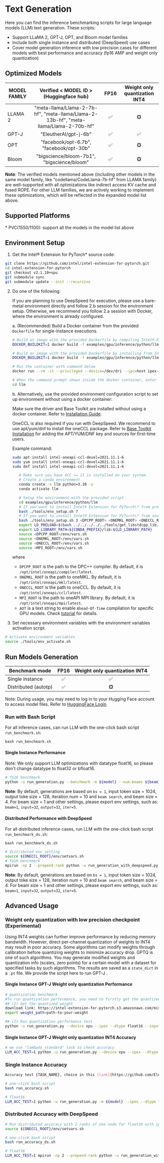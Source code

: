 # Text Generation

Here you can find the inference benchmarking scripts for large language models (LLM) text generation. These scripts:

- Support LLaMA 2, GPT-J, OPT, and Bloom model families
- Include both single instance and distributed (DeepSpeed) use cases
- Cover model generation inference with low precision cases for different models with best performance and accuracy (fp16 AMP and weight only quantization)



## Optimized Models

| MODEL FAMILY | Verified < MODEL ID > (Huggingface hub)| FP16 | Weight only quantization INT4 |
|---|:---:|:---:|:---:|
|LLAMA 2| "meta-llama/Llama-2-7b-hf", "meta-llama/Llama-2-13b-hf", "meta-llama/Llama-2-70b-hf" | ✅ | ❎ |
|GPT-J| "EleutherAI/gpt-j-6b" | ✅ | ✅ |
|OPT|"facebook/opt-6.7b", "facebook/opt-30b"| ✅ | ❎ |
|Bloom|"bigscience/bloom-7b1", "bigscience/bloom"| ✅ | ❎ |


**Note**: The verified models mentioned above (including other models in the same model family, like "codellama/CodeLlama-7b-hf" from LLAMA family) are well-supported with all optimizations like indirect access KV cache and fused ROPE. For other LLM families, we are actively working to implement these optimizations, which will be reflected in the expanded model list above. 

## Supported Platforms

\* PVC(1550/1100): support all the models in the model list above<br /> 


## Environment Setup

1. Get the Intel® Extension for PyTorch\* source code:

```bash
git clone https://github.com/intel/intel-extension-for-pytorch.git
cd intel-extension-for-pytorch
git checkout v2.1.10+xpu
git submodule sync
git submodule update --init --recursive
```

2. Do one of the following:

   If you are planning to use DeepSpeed for execution, please use a bare-metal environment directly and follow 2.b session for the environment setup. Otherwise, we recommend you follow 2.a session with Docker, where the environment is already configured.
    
   a. (Recommended) Build a Docker container from the provided `Dockerfile` for single-instance executions.

      ```bash
      # Build an image with the provided Dockerfile by compiling Intel® Extension for PyTorch* from source
      DOCKER_BUILDKIT=1 docker build -f examples/gpu/inference/python/llm/Dockerfile --build-arg GID_RENDER=$(getent group render | sed -E 's,^render:[^:]*:([^:]*):.*$,\1,') --build-arg COMPILE=ON -t ipex-llm:2.1.10 .

      # Build an image with the provided Dockerfile by installing from Intel® Extension for PyTorch* prebuilt wheel files
      DOCKER_BUILDKIT=1 docker build -f examples/gpu/inference/python/llm/Dockerfile --build-arg GID_RENDER=$(getent group render | sed -E 's,^render:[^:]*:([^:]*):.*$,\1,') -t ipex-llm:2.1.10 .

      # Run the container with command below
      docker run --rm -it --privileged --device=/dev/dri --ipc=host ipex-llm:2.1.10 bash

      # When the command prompt shows inside the docker container, enter llm examples directory
      cd llm
      ```
   b. Alternatively, use the provided environment configuration script to set up environment without using a docker container:

      Make sure the driver and Base Toolkit are installed without using a docker container. Refer to [Installation Guide](https://intel.github.io/intel-extension-for-pytorch/#installation?platform=gpu&version=v2.1.10%2Bxpu&os=linux%2Fwsl2&package=source).

      OneCCL is also required if you run with DeepSpeed. We recommend to use apt/yum/dnf to install the oneCCL package. Refer to [Base Toolkit Installation](https://www.intel.com/content/www/us/en/developer/tools/oneapi/base-toolkit-download.html) for adding the APT/YUM/DNF key and sources for first-time users.

      Example command:

      ```bash
      sudo apt install intel-oneapi-ccl-devel=2021.11.1-6
      sudo yum install intel-oneapi-ccl-devel=2021.11.1-6
      sudo dnf install intel-oneapi-ccl-devel=2021.11.1-6
      ```


      ```bash
         # Make sure you have GCC >= 11 is installed on your system.
         # Create a conda environment
         conda create -n llm python=3.10 -y
         conda activate llm

         # Setup the environment with the provided script
         cd examples/gpu/inference/python/llm
         # If you want to install Intel® Extension for PyTorch\* from prebuilt wheel files, use the command below:
         bash ./tools/env_setup.sh 7
         # If you want to install Intel® Extension for PyTorch\* from source, use the commands below:
         bash ./tools/env_setup.sh 3 <DPCPP_ROOT> <ONEMKL_ROOT> <ONECCL_ROOT> <AOT>
         export LD_PRELOAD=$(bash ../../../../../tools/get_libstdcpp_lib.sh)
         export LD_LIBRARY_PATH=${CONDA_PREFIX}/lib:${LD_LIBRARY_PATH}
         source <DPCPP_ROOT>/env/vars.sh
         source <ONEMKL_ROOT>/env/vars.sh
         source <ONECCL_ROOT>/env/vars.sh
         source <MPI_ROOT>/env/vars.sh
     ```
     where <br />
     - `DPCPP_ROOT` is the path to the DPC++ compiler. By default, it is `/opt/intel/oneapi/compiler/latest`.<br />
     - `ONEMKL_ROOT` is the path to oneMKL. By default, it is `/opt/intel/oneapi/mkl/latest`.<br />
     - `ONECCL_ROOT` is the path to oneCCL. By default, it is `/opt/intel/oneapi/ccl/latest`.<br />
     - `MPI_ROOT` is the path to oneAPI MPI library. By default, it is `/opt/intel/oneapi/mpi/latest`.<br />
     - `AOT` is a text string to enable `Ahead-Of-Time` compilation for specific GPU models. Check [tutorial](../../../../../docs/tutorials/technical_details/AOT.md) for details.<br />

3. Set necessary environment variables with the environment variables activation script.

```bash
# Activate environment variables
source ./tools/env_activate.sh
```


## Run Models Generation

| Benchmark mode | FP16 | Weight only quantization INT4 |
|---|:---:|:---:|
|Single instance | ✅ | ✅ |
| Distributed (autotp) |  ✅ | ❎ |


Note: During usage, you may need to log in to your Hugging Face account to access model files. Refer to [HuggingFace Login](https://huggingface.co/docs/huggingface_hub/quick-start#login)

### Run with Bash Script

For all inference cases, can run LLM with the one-click bash script `run_benchmark.sh`:
```
bash run_benchmark.sh
```

#### Single Instance Performance

Note: We only support LLM optimizations with datatype float16, so please don't change datatype to float32 or bfloat16.

```bash
# fp16 benchmark
python -u run_generation.py --benchmark -m ${model} --num-beams ${beam} --num-iter ${iter} --batch-size ${bs} --input-tokens ${input} --max-new-tokens ${output} --device xpu --ipex --dtype float16 --token-latency
```

**Note**: By default, generations are based on `bs = 1`, input token size = 1024, output toke size = 128, iteration num = 10 and `beam search`, and beam size = 4. For beam size = 1 and other settings, please export env settings, such as: `beam=1`, `input=32`, `output=32`, `iter=5`.

#### Distributed Performance with DeepSpeed

For all distributed inference cases, run LLM with the one-click bash script `run_benchmark_ds.sh`:
```
bash run_benchmark_ds.sh
```

```bash
# distributed env setting
source ${ONECCL_ROOT}/env/setvars.sh
# fp16 benchmark
mpirun -np 2 --prepend-rank python -u run_generation_with_deepspeed.py --benchmark -m ${model} --num-beams ${beam} --num-iter ${iter} --batch-size ${bs} --input-tokens ${input} --max-new-tokens ${output} --device xpu --ipex --dtype float16 --token-latency
```

**Note**: By default, generations are based on `bs = 1`, input token size = 1024, output toke size = 128, iteration num = 10 and `beam search`, and beam size = 4. For beam size = 1 and other settings, please export env settings, such as: `beam=1`, `input=32`, `output=32`, `iter=5`.

## Advanced Usage

### Weight only quantization with low precision checkpoint (Experimental)

Using INT4 weights can further improve performance by reducing memory bandwidth. However, direct per-channel quantization of weights to INT4 may result in poor accuracy. Some algorithms can modify weights through calibration before quantizing weights to minimize accuracy drop. GPTQ is one of such algorithms. You may generate modified weights and quantization info (scales, zero points) for a certain model with a dataset for specified tasks by such algorithms. The results are saved as a `state_dict` in a `.pt` file. We provide the script here to run GPT-J .

#### Single Instance GPT-J Weight only quantization Performance

```bash
# quantization benchmark
#To run quantization performance, you need to firstly get the quantized weight with step (1) and then run the performance benchmark with step (2)
## (1) Get the quantized weight
download link: https://intel-extension-for-pytorch.s3.amazonaws.com/miscellaneous/llm/xpu/gptj_int4_weight_master.pt
export weight_path=path-to-your-weight

## (2) Run quantization performance test
python -u run_generation.py --device xpu --ipex --dtype float16 --input-tokens ${input} --max-new-tokens ${output}  --token-latency --benchmark  --num-beams ${beam}  -m ${model} --woq --woq_checkpoint_path ${weight_path}
```

#### Single Instance GPT-J Weight only quantization INT4 Accuracy

```bash
# we use "lambada_standard" task to check accuracy
LLM_ACC_TEST=1 python -u run_generation.py --device xpu --ipex --dtype float16 -m ${model} --accuracy-only --acc-tasks ${task} --woq --woq_checkpoint_path ${weight_path}
```

### Single Instance Accuracy

```bash
Accuracy test {TASK_NAME}, choice in this [link](https://github.com/EleutherAI/lm-evaluation-harness/blob/master/docs/task_table.md), by default we use "lambada_standard"

# one-click bash script
bash run_accuracy.sh

# float16
LLM_ACC_TEST=1 python -u run_generation.py -m ${model} --ipex --dtype float16 --accuracy-only --acc-tasks ${task}
```

### Distributed Accuracy with DeepSpeed

```bash
# Run distributed accuracy with 2 ranks of one node for float16 with ipex
source ${ONECCL_ROOT}/env/setvars.sh

# one-click bash script
bash run_accuracy_ds.sh

# float16
LLM_ACC_TEST=1 mpirun -np 2 --prepend-rank python -u run_generation_with_deepspeed.py -m ${model} --ipex --dtype float16 --accuracy-only --acc-tasks ${task} 2>&1
```
